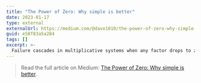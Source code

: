 ```yaml
---
title: "The Power of Zero: Why simple is better"
date: 2023-01-17
type: external
externalUrl: https://medium.com/@dave1010/the-power-of-zero-why-simple-is-better-e58f83a5a284
guid: e58f83a5a284
tags: []
excerpt: >-
  Failure cascades in multiplicative systems when any factor drops to zero, so design to avoid single points of failure.
---
```


> Read the full article on Medium: [The Power of Zero: Why simple is better](https://medium.com/@dave1010/the-power-of-zero-why-simple-is-better-e58f83a5a284).
